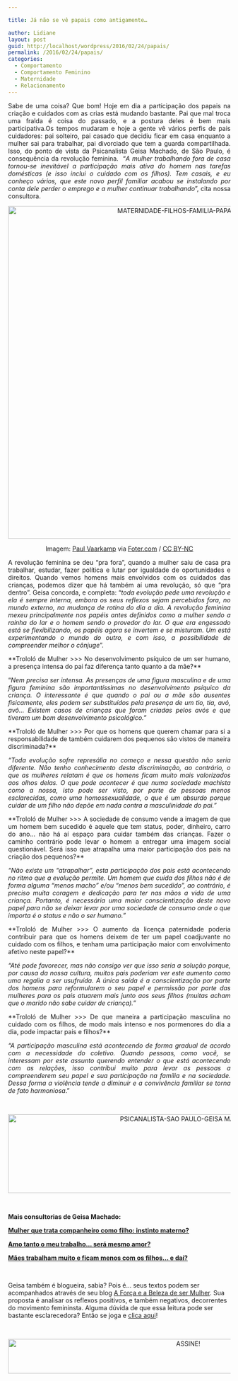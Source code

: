 ```yaml
---

title: Já não se vê papais como antigamente…

author: Lidiane
layout: post
guid: http://localhost/wordpress/2016/02/24/papais/
permalink: /2016/02/24/papais/
categories:
  - Comportamento
  - Comportamento Feminino
  - Maternidade
  - Relacionamento
---
```

<p align="justify">
  Sabe de uma coisa? Que bom! Hoje em dia a participação dos papais na criação e cuidados com as crias está mudando bastante. Pai que mal troca uma fralda é coisa do passado, e a postura deles é bem mais participativa.Os tempos mudaram e hoje a gente vê vários perfis de pais cuidadores: pai solteiro, pai casado que decidiu ficar em casa enquanto a mulher sai para trabalhar, pai divorciado que tem a guarda compartilhada. Isso, do ponto de vista da Psicanalista Geisa Machado, de São Paulo, é consequência da revolução feminina.  “<em>A mulher trabalhando fora de casa tornou-se inevitável a participação mais ativa do homem nas tarefas domésticas (e isso inclui o cuidado com os filhos). Tem casais, e eu conheço vários, que este novo perfil familiar acabou se instalando por conta dele perder o emprego e a mulher continuar trabalhando</em>”, cita nossa consultora.
</p>

<p align="center">
  <img class="alignnone size-full wp-image-11975" src="http://www.trololodemulher.com.br/blog/wp-content/uploads/2016/02/MATERNIDADE-FILHOS-FAMILIA-PAPAIS.jpg" alt="MATERNIDADE-FILHOS-FAMILIA-PAPAIS" width="750" height="752" />
</p>

<p style="text-align: center;" align="justify">
  Imagem: <a href="https://www.flickr.com/photos/paulvaarkamp/2239478800/" target="_blank">Paul Vaarkamp</a> via <a href="http://foter.com/" target="_blank">Foter.com</a> / <a href="http://creativecommons.org/licenses/by-nc/2.0/" target="_blank">CC BY-NC</a>
</p>

<p align="justify">
  A revolução feminina se deu “pra fora”, quando a mulher saiu de casa pra trabalhar, estudar, fazer política e lutar por igualdade de oportunidades e direitos. Quando vemos homens mais envolvidos com os cuidados das crianças, podemos dizer que há também aí uma revolução, só que “pra dentro”. Geisa concorda, e completa: “<em>toda evolução pede uma revolução e ela é sempre interna, embora os seus reflexos sejam percebidos fora, no mundo externo, na mudança de rotina do dia a dia. A revolução feminina mexeu principalmente nos papéis antes definidos como a mulher sendo a rainha do lar e o homem sendo o provedor do lar. O que era engessado está se flexibilizando, os papéis agora se invertem e se misturam. Um está experimentando o mundo do outro, e com isso, a possibilidade de compreender melhor o cônjuge</em>”.
</p>

<p style="text-align: justify;">
  **Trololó de Mulher >>> No desenvolvimento psíquico de um ser humano, a presença intensa do pai faz diferença tanto quanto a da mãe?<u></u>**<u></u>
</p>

<p style="text-align: justify;">
  “<em>Nem precisa ser intensa. As presenças de uma figura masculina e de uma figura feminina são importantíssimas no desenvolvimento psíquico da criança. O interessante é que quando o pai ou a mãe são ausentes fisicamente, eles podem ser substituídos pela presença de um tio, tia, avó, avô&#8230; Existem casos de crianças que foram criadas pelos avós e que tiveram um bom desenvolvimento psicológico.”</em>
</p>

<p style="text-align: justify;">
  **Trololó de Mulher >>> Por que os homens que querem chamar para si a responsabilidade de também cuidarem dos pequenos são vistos de maneira discriminada?**
</p>

<p style="text-align: justify;">
  <em>“Toda evolução sofre represália no começo e nessa questão não seria diferente. Não tenho conhecimento desta discriminação, ao contrário, o que as mulheres relatam é que os homens ficam muito mais valorizados aos olhos delas. O que pode acontecer é que numa sociedade machista como a nossa, isto pode ser visto, por parte de pessoas menos esclarecidas, como uma homossexualidade, o que é um absurdo porque cuidar de um filho não depõe em nada contra a masculinidade do pai.”</em>
</p>

<p style="text-align: justify;">
  **Trololó de Mulher >>> A sociedade de consumo vende a imagem de que um homem bem sucedido é aquele que tem status, poder, dinheiro, carro do ano… não há aí espaço para cuidar também das crianças. Fazer o caminho contrário pode levar o homem a entregar uma imagem social questionável. Será isso que atrapalha uma maior participação dos pais na criação dos pequenos?**
</p>

<p style="text-align: justify;">
  <em>“Não existe um “atrapalhar”, esta participação dos pais está acontecendo no ritmo que a evolução permite. Um homem que cuida dos filhos não é de forma alguma “menos macho” e/ou &#8220;menos bem sucedido&#8221;, ao contrário, é preciso muita coragem e dedicação para ter nas mãos a vida de uma criança. Portanto, é necessária uma maior conscientização deste novo papel para não se deixar levar por uma sociedade de consumo onde o que importa é o status e não o ser humano.”</em>
</p>

<p style="text-align: justify;">
  **Trololó de Mulher >>> O aumento da licença paternidade poderia contribuir para que os homens deixem de ter um papel coadjuvante no cuidado com os filhos, e tenham uma participação maior com envolvimento afetivo neste papel?**
</p>

<p style="text-align: justify;">
  <em>“Até pode favorecer, mas não consigo ver que isso seria a solução porque, por causa da nossa cultura, muitos pais poderiam ver este aumento como uma regalia a ser usufruída. A única saída é a conscientização por parte dos homens para reformularem o seu papel e permissão por parte das mulheres para os pais atuarem mais junto aos seus filhos (muitas acham que o marido não sabe cuidar de criança).”</em>
</p>

<p style="text-align: justify;">
  **Trololó de Mulher >>> De que maneira a participação masculina no cuidado com os filhos, de modo mais intenso e nos pormenores do dia a dia, pode impactar pais e filhos?**
</p>

<p style="text-align: justify;">
  <em>“A participação masculina está acontecendo de forma gradual de acordo com a necessidade do coletivo. Quando pessoas, como você, se interessam por este assunto querendo entender o que está acontecendo com as relações, isso contribui muito para levar as pessoas a compreenderem seu papel e sua participação na família e na sociedade. Dessa forma a violência tende a diminuir e a convivência familiar se torna de fato harmoniosa</em>.”
</p>

&nbsp;

<p align="center">
  <img class="alignnone size-full wp-image-11680" src="http://www.trololodemulher.com.br/blog/wp-content/uploads/2015/11/PSICANALISTA-SAO-PAULO-GEISA-MACHADO.jpg" alt="PSICANALISTA-SAO PAULO-GEISA MACHADO" width="800" height="178" />
</p>

&nbsp;

**Mais consultorias de Geisa Machado:**

<a href="http://www.trololodemulher.com.br/2015/11/13/instinto-materno/" target="_blank">**Mulher que trata companheiro como filho: instinto materno?**</a>

<a href="http://www.trololodemulher.com.br/2014/07/23/trabalho-carreira/" target="_blank">**Amo tanto o meu trabalho… será mesmo amor?**</a>

<a href="http://www.trololodemulher.com.br/2012/08/17/maes-trabalham-filhos/" target="_blank">**Mães trabalham muito e ficam menos com os filhos… e daí?**</a>

&nbsp;

Geisa também é blogueira, sabia? Pois é… seus textos podem ser acompanhados através de seu blog <a href="http://geisamachado.blogspot.com.br/" target="_blank">A Força e a Beleza de ser Mulher</a>. Sua proposta é analisar os reflexos positivos, e também negativos, decorrentes do movimento femininsta. Alguma dúvida de que essa leitura pode ser bastante esclarecedora? Então se joga e <a href="http://geisamachado.blogspot.com.br/" target="_blank">clica aqui</a>!

&nbsp;

<p align="center">
  <a href="http://feedburner.google.com/fb/a/mailverify?uri=blogBichaFemea&loc=en_US" target="_blank"><img class="alignnone size-full wp-image-10439" src="http://www.trololodemulher.com.br/blog/wp-content/uploads/2014/09/ASSINE.png" alt="ASSINE!" width="800" height="78" /></a>
</p>

&nbsp;

&nbsp;